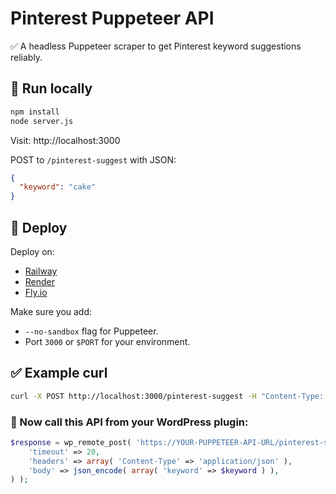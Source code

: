 # Pinterest Puppeteer API

✅ A headless Puppeteer scraper to get Pinterest keyword suggestions reliably.

## 🚀 Run locally

```bash
npm install
node server.js
```

Visit: http://localhost:3000

POST to `/pinterest-suggest` with JSON:
```json
{
  "keyword": "cake"
}
```

## 🔑 Deploy

Deploy on:
- [Railway](https://railway.app/)
- [Render](https://render.com/)
- [Fly.io](https://fly.io/)

Make sure you add:
- `--no-sandbox` flag for Puppeteer.
- Port `3000` or `$PORT` for your environment.

## ✅ Example curl

```bash
curl -X POST http://localhost:3000/pinterest-suggest -H "Content-Type: application/json" -d '{"keyword":"wedding decor"}'
```

### 🔑 Now call this API from your WordPress plugin:

```php
$response = wp_remote_post( 'https://YOUR-PUPPETEER-API-URL/pinterest-suggest', array(
    'timeout' => 20,
    'headers' => array( 'Content-Type' => 'application/json' ),
    'body' => json_encode( array( 'keyword' => $keyword ) ),
) );
```